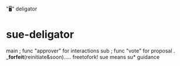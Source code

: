 "🖥️" deligator
# sue-deligator
main ; func "approver" for interactions
sub ; func "vote" for proposal .
_______________forfeit______________(reinitiate&soon).....
freetofork!
sue means su* guidance
